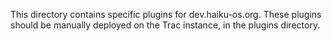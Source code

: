 This directory contains specific plugins for dev.haiku-os.org. These plugins should be manually
deployed on the Trac instance, in the plugins directory.